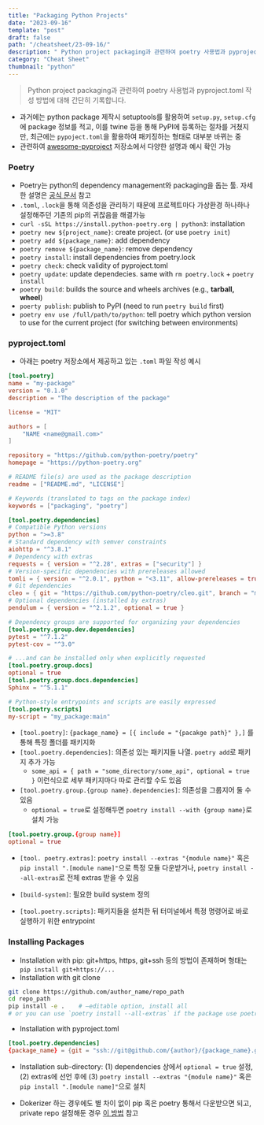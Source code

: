 ```yaml
---
title: "Packaging Python Projects"
date: "2023-09-16"
template: "post"
draft: false
path: "/cheatsheet/23-09-16/"
description: " Python project packaging과 관련하여 poetry 사용법과 pyproject.toml 작성 방법에 대해 간단히 기록합니다. 과거에는 package 제작시 setuptools를 활용하여 setup.py에 package 정보를 적고 PyPI에 등록하는 절차를 거쳤지만, 최근에는 pypoject.toml 형태로 대부분 바뀌는 중입니다."
category: "Cheat Sheet"
thumbnail: "python"
---
```


>  Python project packaging과 관련하여 poetry 사용법과 pyproject.toml 작성 방법에 대해 간단히 기록합니다.

- 과거에는 python package 제작시 setuptools를 활용하여 `setup.py`, `setup.cfg`에 package 정보를 적고, 이를 twine 등을 통해 PyPI에 등록하는 절차를 거쳤지만, 최근에는 `pypoject.toml`을 활용하여 패키징하는 형태로 대부분 바뀌는 중
- 관련하여 [awesome-pyproject](https://github.com/carlosperate/awesome-pyproject) 저장소에서 다양한 설명과 예시 확인 가능

### Poetry

- Poetry는 python의 dependency management와 packaging을 돕는 툴. 자세한 설명은 [공식 문서](https://python-poetry.org/docs/) 참고
- `.toml`, `.lock`을 통해 의존성을 관리하기 때문에 프로젝트마다 가상환경 하나하나 설정해주던 기존의 pip의 귀찮음을 해결가능
- `curl -sSL https://install.python-poetry.org | python3`: installation
- `poetry new ${project_name}`: create project. (or use `poetry init`)
- `poetry add ${package_name}`: add dependency
- `poetry remove ${package_name}`: remove dependency
- `poetry install`: install dependencies from poetry.lock
- `poetry check`: check validity of pyproject.toml
- `poetry update`: update dependecies. same with `rm poetry.lock` + `poetry install`
- `poetry build`: builds the source and wheels archives (e.g., **tarball, wheel**)
- `poerty publish`: publish to PyPI (need to run `poetry build` first)
- `poetry env use /full/path/to/python`: tell poetry which python version to use for the current project (for switching between environments)

### pyproject.toml

- 아래는 poetry 저장소에서 제공하고 있는 `.toml` 파일 작성 예시

```toml
[tool.poetry]
name = "my-package"
version = "0.1.0"
description = "The description of the package"

license = "MIT"

authors = [
    "NAME <name@gmail.com>"
]

repository = "https://github.com/python-poetry/poetry"
homepage = "https://python-poetry.org"

# README file(s) are used as the package description
readme = ["README.md", "LICENSE"]

# Keywords (translated to tags on the package index)
keywords = ["packaging", "poetry"]

[tool.poetry.dependencies]
# Compatible Python versions
python = ">=3.8"
# Standard dependency with semver constraints
aiohttp = "^3.8.1"
# Dependency with extras
requests = { version = "^2.28", extras = ["security"] }
# Version-specific dependencies with prereleases allowed
tomli = { version = "^2.0.1", python = "<3.11", allow-prereleases = true }
# Git dependencies
cleo = { git = "https://github.com/python-poetry/cleo.git", branch = "master" }
# Optional dependencies (installed by extras)
pendulum = { version = "^2.1.2", optional = true }

# Dependency groups are supported for organizing your dependencies
[tool.poetry.group.dev.dependencies]
pytest = "^7.1.2"
pytest-cov = "^3.0"

# ...and can be installed only when explicitly requested
[tool.poetry.group.docs]
optional = true
[tool.poetry.group.docs.dependencies]
Sphinx = "^5.1.1"

# Python-style entrypoints and scripts are easily expressed
[tool.poetry.scripts]
my-script = "my_package:main"
```

- `[tool.poetry]`: `{package_name} = [{ include = "{pacakge path}" },]` 를 통해 특정 폴더를 패키지화
- `[tool.poetry.dependencies]`: 의존성 있는 패키지들 나열. `poetry add`로 패키지 추가 가능
  - `some_api = { path = "some_directory/some_api", optional = true }` 이런식으로 세부 패키지마다 따로 관리할 수도 있음
- `[tool.poetry.group.{group name}.dependencies]`: 의존성을 그룹지어 둘 수 있음
  - `optional = true`로 설정해두면 `poetry install --with {group name}`로 설치 가능

```toml
[tool.poetry.group.{group name}]
optional = true
```

- `[tool. poetry.extras]`:  `poetry install --extras "{module name}"` 혹은 `pip install ".[module name]"`으로 특정 모듈 다운받거나, `poetry install --all-extras`로 전체 extras 받을 수 있음

- `[build-system]`: 필요한 build system 정의

- `[tool.poetry.scripts]`: 패키지들을 설치한 뒤 터미널에서 특정 명령어로 바로 실행하기 위한 entrypoint

### Installing Packages

- Installation with pip: git+https, https, git+ssh 등의 방법이 존재하며 형태는`pip install git+https://...`
- Installation with git clone

```sh
git clone https://github.com/author_name/repo_path
cd repo_path
pip install -e .	# –editable option, install all
# or you can use `poetry install --all-extras` if the package use poetry
```

- Installation with pyproject.toml

```toml
[tool.poetry.dependencies]
{package_name} = {git = "ssh://git@github.com/{author}/{package_name}.git", tag = "{tag or version}", extras = ["{extra_name}"]}
```

- Installation sub-directory: (1) dependencies 상에서 `optional = true` 설정, (2) extras에 선언 후에 (3) `poetry install --extras "{module name}"` 혹은 `pip install ".[module name]"`으로 설치

- Dokerizer 하는 경우에도 별 차이 없이 pip 혹은 poetry 통해서 다운받으면 되고, private repo 설정해둔 경우 [이 방법](https://stackoverflow.com/questions/55929417/how-to-securely-git-clone-pip-install-a-private-repository-into-my-docker-image) 참고


